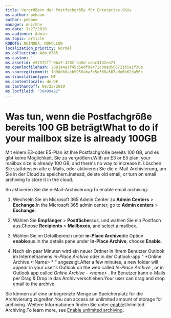 ```yaml
---
title: Vergrößern der Postfachgröße für Enterprise-SKUs
ms.author: pebaum
author: pebaum
manager: mnirkhe
ms.date: 3/27/2018
ms.audience: Admin
ms.topic: article
ROBOTS: NOINDEX, NOFOLLOW
localization_priority: Normal
ms.collection: Adm_O365
ms.custom: ''
ms.assetid: e57572ff-0ba7-4782-ba5d-cdac3142ea71
ms.openlocfilehash: 2092a4a1f45d5edf99471c88a0556721b5a1f38e
ms.sourcegitcommit: 1d98db8acb9959aba3b5e308a567ade6b62da56c
ms.translationtype: MT
ms.contentlocale: de-DE
ms.lasthandoff: 08/22/2019
ms.locfileid: "36499422"
---
```

# <a name="what-to-do-if-your-mailbox-size-is-already-100gb"></a><span data-ttu-id="5d932-102">Was tun, wenn die Postfachgröße bereits 100 GB beträgt</span><span class="sxs-lookup"><span data-stu-id="5d932-102">What to do if your mailbox size is already 100GB</span></span>

<span data-ttu-id="5d932-103">Mit einem E3-oder E5-Plan ist Ihre Postfachgröße bereits 100 GB, und es gibt keine Möglichkeit, Sie zu vergrößern.</span><span class="sxs-lookup"><span data-stu-id="5d932-103">With an E3 or E5 plan, your mailbox size is already 100 GB, and there's no way to increase it.</span></span> <span data-ttu-id="5d932-104">Löschen Sie stattdessen alte e-Mails, oder aktivieren Sie die e-Mail-Archivierung, um Sie in der Cloud zu speichern.</span><span class="sxs-lookup"><span data-stu-id="5d932-104">Instead, delete old email, or turn on email archiving to store it in the cloud.</span></span> 
  
<span data-ttu-id="5d932-105">So aktivieren Sie die e-Mail-Archivierung:</span><span class="sxs-lookup"><span data-stu-id="5d932-105">To enable email archiving:</span></span>
  
1. <span data-ttu-id="5d932-106">Wechseln Sie im Microsoft 365 Admin Center zu **Admin Centers** \> **Exchange**.</span><span class="sxs-lookup"><span data-stu-id="5d932-106">In the Microsoft 365 admin center, go to **Admin centers** \> **Exchange**.</span></span> 
    
2. <span data-ttu-id="5d932-107">Wählen Sie **Empfänger** \> **Postfächer**aus, und wählen Sie ein Postfach aus.</span><span class="sxs-lookup"><span data-stu-id="5d932-107">Choose **Recipients** \> **Mailboxes**, and select a mailbox.</span></span> 
    
3. <span data-ttu-id="5d932-108">Wählen Sie im Detailbereich unter **in-Place Archive**die Option **enable**aus.</span><span class="sxs-lookup"><span data-stu-id="5d932-108">In the details pane under **In-Place Archive**, choose **Enable**.</span></span> 
    
4. <span data-ttu-id="5d932-109">Nach ein paar Minuten wird ein neuer Ordner in Ihrem Benutzer Outlook im Internetnamens *in-Place Archive* oder in der Outlook-app " \*Online Archive \<-Name\> \* " angezeigt.</span><span class="sxs-lookup"><span data-stu-id="5d932-109">After a few minutes, a new folder will appear in your user's Outlook on the web called  *In-Place Archive*  , or in Outlook app called  *Online Archive - \<name\>*  .</span></span> <span data-ttu-id="5d932-110">Ihr Benutzer kann e-Mails per Drag & Drop in das Archiv verschieben.</span><span class="sxs-lookup"><span data-stu-id="5d932-110">Your user can drag and drop email to the archive.</span></span> 
    
<span data-ttu-id="5d932-111">Sie können auf eine unbegrenzte Menge an Speicherplatz für die Archivierung zugreifen.</span><span class="sxs-lookup"><span data-stu-id="5d932-111">You can access an unlimited amount of storage for archiving.</span></span> <span data-ttu-id="5d932-112">Weitere Informationen finden Sie unter [enable](https://support.office.com/article/enable-unlimited-archiving-in-office-365-admin-help-e2a789f2-9962-4960-9fd4-a00aa063559e)Unlimited Archiving.</span><span class="sxs-lookup"><span data-stu-id="5d932-112">To learn more, see [Enable unlimited archiving](https://support.office.com/article/enable-unlimited-archiving-in-office-365-admin-help-e2a789f2-9962-4960-9fd4-a00aa063559e).</span></span>
  

